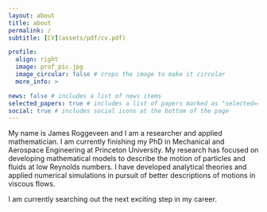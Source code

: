 ```yaml
---
layout: about
title: about
permalink: /
subtitle: [CV](assets/pdf/cv.pdf)

profile:
  align: right
  image: prof_pic.jpg
  image_circular: false # crops the image to make it circular
  more_info: >

news: false # includes a list of news items
selected_papers: true # includes a list of papers marked as "selected={true}"
social: true # includes social icons at the bottom of the page
---
```


My name is James Roggeveen and I am a researcher and applied mathematician. I am currently finishing my PhD in Mechanical and Aerospace Engineering at Princeton University. My research has focused on developing mathematical models to describe the motion of particles and fluids at low Reynolds numbers. I have developed analytical theories and applied numerical simulations in pursuit of better descriptions of motions in viscous flows. 

I am currently searching out the next exciting step in my career.

